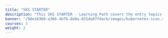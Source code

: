 ```yaml
---
title: "SKS STARTER"
description: "This SKS STARTER - Learning Path covers the entry topics of (managed) Kubernetes for a technical audience and conveys the benefits of containers and container orchestration for modern IT scenarios. It will help you learn how to begin with this new technology, use the associated terminology, understand the components and functions, and why these new technologies are so important."
banner: "/98e16360-a366-4b78-8e0a-031da07fdacb/images/kubernetes-icon.svg"
courses: 3
weight: 2
---
```

